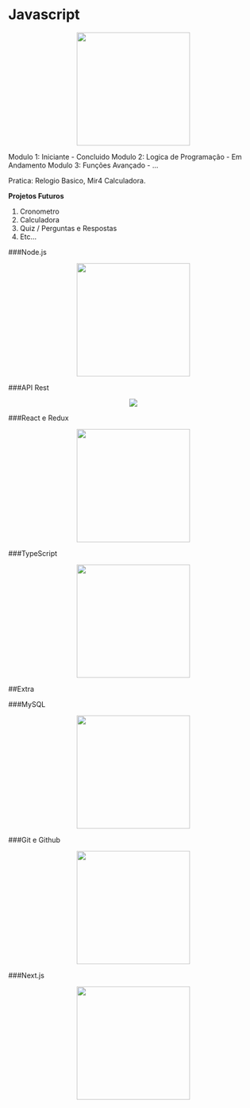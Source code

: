 # Javascript

<p align="center">
<img width="228" height="228" src="https://logospng.org/download/javascript/logo-javascript-1024.png">
</p>


Modulo 1: Iniciante - Concluido
Modulo 2: Logica de Programação - Em Andamento
Modulo 3: Funções Avançado - ...

Pratica: Relogio Basico, Mir4 Calculadora.

**Projetos Futuros**

1. Cronometro
2. Calculadora
3. Quiz / Perguntas e Respostas
4. Etc...

###Node.js

<p align="center">
<img width="228" height="228" src="https://cdn.iconscout.com/icon/free/png-256/node-js-1174925.png">
</p>

###API Rest
<p align="center">
<img src="https://upload.wikimedia.org/wikipedia/commons/6/64/Expressjs.png">
</p>

###React e Redux
<p align="center">
<img width="228" height="228" src="https://cdn.icon-icons.com/icons2/2415/PNG/512/redux_original_logo_icon_146365.png">
</p>

###TypeScript
<p align="center">
<img width="228" height="228" src="https://cdn.worldvectorlogo.com/logos/typescript-2.svg">
</p>

##Extra

###MySQL
<p align="center">
<img width="228" height="" src="https://cdn-icons-png.flaticon.com/512/528/528260.png">
</p>

###Git e Github
<p align="center">
<img width="228" height="228" src="https://cdn-icons-png.flaticon.com/512/25/25231.png">
</p>

###Next.js
<p align="center">
<img width="228" height="228" src="https://ui-lib.com/blog/wp-content/uploads/2021/12/nextjs-boilerplate-logo.png">
</p> 
